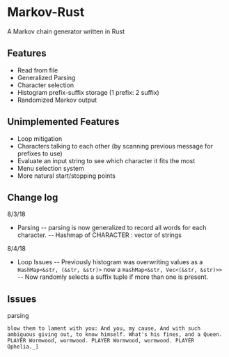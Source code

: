 # Markov-Rust
A Markov chain generator written in Rust

## Features
- Read from file
- Generalized Parsing
- Character selection
- Histogram prefix-suffix storage (1 prefix: 2 suffix)
- Randomized Markov output

## Unimplemented Features
- Loop mitigation
- Characters talking to each other (by scanning previous message for prefixes to use)
- Evaluate an input string to see which character it fits the most
- Menu selection system
- More natural start/stopping points

## Change log

8/3/18
- Parsing
-- parsing is now generalized to record all words for each character.
-- Hashmap of CHARACTER : vector of strings


8/4/18
- Loop Issues
-- Previously histogram was overwriting values as a `HashMap<&str, (&str, &str)>`
  now a `HashMap<&str, Vec<(&str, &str)>>`
-- Now randomly selects a suffix tuple if more than one is present.


## Issues

parsing
```
blow them to lament with you: And you, my cause, And with such ambiguous giving out, to know himself. What's his fines, and a Queen. PLAYER Wormwood, wormwood. PLAYER Wormwood, wormwood. PLAYER Ophelia._]
```
